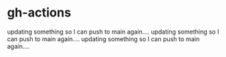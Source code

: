 # gh-actions

updating something so I can push to main again....
updating something so I can push to main again....
updating something so I can push to main again....
